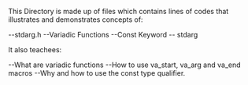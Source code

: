 This Directory is made up of files which contains lines of codes that illustrates and demonstrates concepts of:

--stdarg.h --Variadic Functions --Const Keyword -- stdarg

It also teachees:

--What are variadic functions --How to use va_start, va_arg and va_end macros --Why and how to use the const type qualifier.
